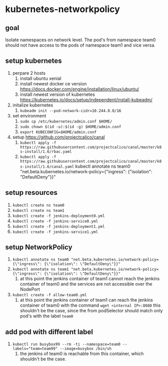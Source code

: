 # kubernetes-networkpolicy

## goal

Isolate namespaces on network level. The pod's from namespace team0 should not have access to the pods of namespace team1 and vice versa.

## setup kubernetes

1. perpare 2 hosts
    1. install ubuntu xenial
    1. install newest docker ce version  https://docs.docker.com/engine/installation/linux/ubuntu/ 
    1. install newest version of kubernetes https://kubernetes.io/docs/setup/independent/install-kubeadm/
1. initalize kubernetes
    1. `kubeadm init --pod-network-cidr=10.244.0.0/16` 
1. set environment
    1. `sudo cp /etc/kubernetes/admin.conf $HOME/`
    1. `sudo chown $(id -u):$(id -g) $HOME/admin.conf`
    1. `export KUBECONFIG=$HOME/admin.conf`
1. setup https://github.com/projectcalico/canal
    1. `kubectl apply -f https://raw.githubusercontent.com/projectcalico/canal/master/k8s-install/1.6/rbac.yaml`
    1. `kubectl apply -f https://raw.githubusercontent.com/projectcalico/canal/master/k8s-install/1.6/canal.yaml`
    kubectl annotate ns team0 "net.beta.kubernetes.io/network-policy={\"ingress\": {\"isolation\": \"DefaultDeny\"}}"
## setup resources

1. `kubectl create ns team0`
1. `kubectl create ns team1`
1. `kubectl create -f jenkins-deployment0.yml`
1. `kubectl create -f jenkins-service0.yml`
1. `kubectl create -f jenkins-deployment1.yml`
1. `kubectl create -f jenkins-service1.yml`
 
## setup NetworkPolicy

1. `kubectl annotate ns team0 "net.beta.kubernetes.io/network-policy={\"ingress\": {\"isolation\": \"DefaultDeny\"}}"`
1. `kubectl annotate ns team1 "net.beta.kubernetes.io/network-policy={\"ingress\": {\"isolation\": \"DefaultDeny\"}}"`
    1. at this point the jenkins container of team1 cannot reach the jenkins container of team0 and the services are not accessible over the NodePort
1. `kubectl create -f allow-team0.yml`
    1. at this point the jenkins container of team1 can reach the jenkins container of team0 with the command `wget <internal IP>:8080` this shouldn't be the case, since the from podSelector should match only pod's with the label `team0`
    
## add pod with different label

1. `kubectl run busybox99 --rm -ti --namespace=team0 --labels="team=team99" --image=busybox /bin/sh`
    1. the jenkins of team0 is reachable from this container, which shouldn't be the case.
